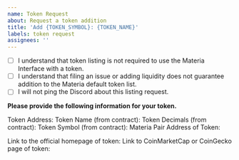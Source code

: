 ```yaml
---
name: Token Request
about: Request a token addition
title: 'Add {TOKEN_SYMBOL}: {TOKEN_NAME}'
labels: token request
assignees: ''
---
```


- [ ] I understand that token listing is not required to use the Materia Interface with a token.
- [ ] I understand that filing an issue or adding liquidity does not guarantee addition to the Materia default token list.
- [ ] I will not ping the Discord about this listing request.

**Please provide the following information for your token.**

Token Address: 
Token Name (from contract): 
Token Decimals (from contract): 
Token Symbol (from contract): 
Materia Pair Address of Token: 

Link to the official homepage of token:
Link to CoinMarketCap or CoinGecko page of token: 
